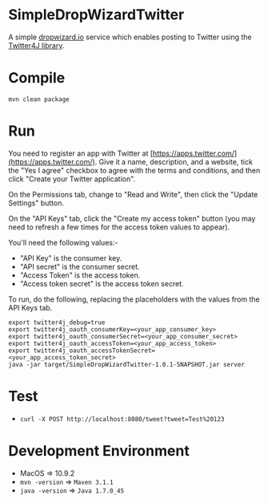 SimpleDropWizardTwitter
=======================

A simple [dropwizard.io](http://dropwizard.io) service which enables posting to Twitter using the [Twitter4J library](https://github.com/yusuke/twitter4j).

Compile
=======
  `mvn clean package`

Run
===
  You need to register an app with Twitter at [https://apps.twitter.com/](https://apps.twitter.com/). Give it a name,
  description, and a website, tick the "Yes I agree" checkbox to agree with the terms and conditions, and then click
  "Create your Twitter application".

  On the Permissions tab, change to "Read and Write", then click the "Update Settings" button.

  On the "API Keys" tab, click the "Create my access token" button (you may need to refresh a few times for the access
  token values to appear).

  You'll need the following values:-
  * "API Key" is the consumer key.
  * "API secret" is the consumer secret.
  * "Access Token" is the access token.
  * "Access token secret" is the access token secret.

  To run, do the following, replacing the placeholders with the values from the API Keys tab.
  ```
  export twitter4j_debug=true
  export twitter4j_oauth_consumerKey=<your_app_consumer_key>
  export twitter4j_oauth_consumerSecret=<your_app_consumer_secret>
  export twitter4j_oauth_accessToken=<your_app_access_token>
  export twitter4j_oauth_accessTokenSecret=<your_app_access_token_secret>
  java -jar target/SimpleDropWizardTwitter-1.0.1-SNAPSHOT.jar server
  ```

Test
====
  * `curl -X POST http://localhost:8080/tweet?tweet=Test%20123`


Development Environment
=======================

  * MacOS => 10.9.2
  * `mvn -version` => `Maven 3.1.1`
  * `java -version` => `Java 1.7.0_45`
